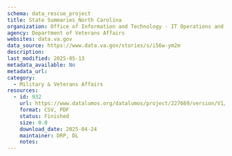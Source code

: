 ```yaml
---
schema: data_rescue_project 
title: State Summaries_North Carolina
organization: Office of Information and Technology - IT Operations and Services (ITOPS)
agency: Department of Veterans Affairs
websites: data.va.gov
data_source: https://www.data.va.gov/stories/s/i56w-ym2m
description: 
last_modified: 2025-05-13
metadata_available: No
metadata_url: 
category:
  - Military & Veterans Affairs 
resources:
  - id: 932
    url: https://www.datalumos.org/datalumos/project/227669/version/V1/view
    format: CSV, PDF
    status: Finished
    size: 0.0
    download_date: 2025-04-24
    maintainer: DRP, DL
    notes: 
---
```

